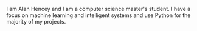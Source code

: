 I am Alan Hencey and I am a computer science master's student. I have a focus on machine learning and intelligent systems and use Python for the majority of my projects.
